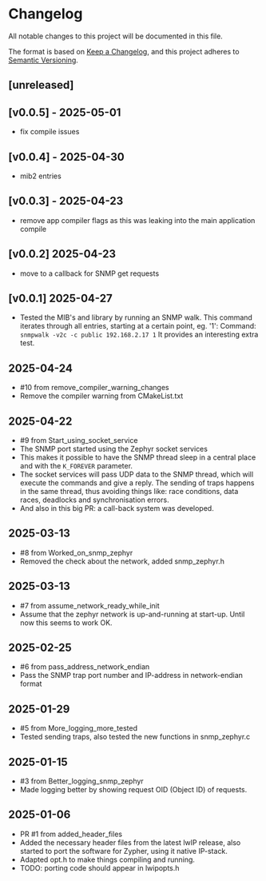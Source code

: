 # Changelog

All notable changes to this project will be documented in this file.

The format is based on [Keep a Changelog](https://keepachangelog.com/en/1.1.0/),
and this project adheres to
[Semantic Versioning](https://semver.org/spec/v2.0.0.html).

## [unreleased]

## [v0.0.5] - 2025-05-01

- fix compile issues

## [v0.0.4] - 2025-04-30

- mib2 entries

## [v0.0.3] - 2025-04-23

- remove app compiler flags as this was leaking into the main application compile

## [v0.0.2] 2025-04-23

- move to a callback for SNMP get requests

## [v0.0.1] 2025-04-27

- Tested the MIB's and library by running an SNMP walk. This command iterates through all entries, starting at a certain point, eg. '1':
  Command: `snmpwalk -v2c -c public 192.168.2.17 1`
  It provides an interesting extra test.

## 2025-04-24

- #10 from remove_compiler_warning_changes
- Remove the compiler warning from CMakeList.txt

## 2025-04-22

- #9 from Start_using_socket_service
- The SNMP port started using the Zephyr socket services
- This makes it possible to have the SNMP thread sleep in a central place and with the `K_FOREVER` parameter.
- The socket services will pass UDP data to the SNMP thread, which will execute the commands and give a reply. The sending of traps happens in the same thread, thus avoiding things like: race conditions, data races, deadlocks and synchronisation errors.
- And also in this big PR: a call-back system was developed.

## 2025-03-13

- #8 from Worked_on_snmp_zephyr
- Removed the check about the network, added snmp_zephyr.h

## 2025-03-13

- #7 from assume_network_ready_while_init
- Assume that the zephyr network is up-and-running at start-up. Until now this seems to work OK.

## 2025-02-25

- #6 from pass_address_network_endian
- Pass the SNMP trap port number and IP-address in network-endian format

## 2025-01-29

- #5 from More_logging_more_tested
- Tested sending traps, also tested the new functions in snmp_zephyr.c

## 2025-01-15

- #3 from Better_logging_snmp_zephyr
- Made logging better by showing request OID (Object ID) of requests.

## 2025-01-06

- PR #1 from added_header_files
- Added the necessary header files from the latest lwIP release, also started to port the software for Zypher, using it native IP-stack.
- Adapted opt.h to make things compiling and running.
- TODO: porting code should appear in lwipopts.h
